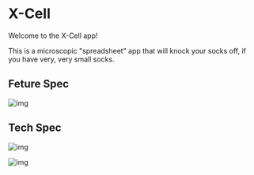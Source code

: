 # X-Cell 

Welcome to the X-Cell app!

This is a microscopic "spreadsheet" app that will knock your socks off, if you have very, very small socks. 

## Feture Spec

![img](http://i.imgur.com/FK38VUZh.jpg)

## Tech Spec

![img](http://i.imgur.com/bOiihOCl.jpg)

![img](http://i.imgur.com/9DBgLu3l.jpg)



